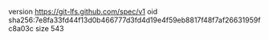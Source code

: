 version https://git-lfs.github.com/spec/v1
oid sha256:7e8fa33fd44f13d0b466777d3fd4d19e4f59eb8817f48f7af26631959fc8a03c
size 543
